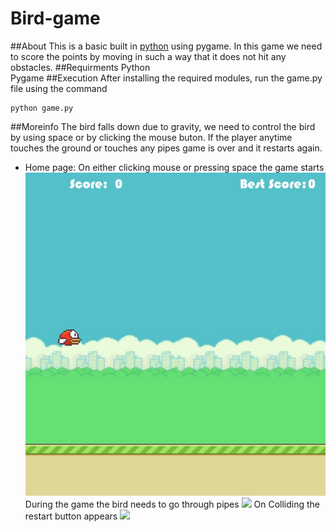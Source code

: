 # Bird-game
##About
This is a basic built in [python](https://www.python.org/) using pygame. In this game we need to score the points by moving in such a way that it does not hit any obstacles.
##Requirments
Python <br />
Pygame
##Execution
After installing the required modules, run the game.py file using the command 
```
python game.py
```
##Moreinfo
The bird falls down due to gravity, we need to control the bird by using space or by clicking the mouse buton.
If the player anytime touches the ground or touches any pipes game is over and it restarts again.
* Home page:
On either clicking mouse or pressing space the game starts
![](/img/home.jpg)
During the game the bird needs to go through pipes
![](/images/homepage.jpg)
On Colliding the restart button appears
![](/images/page_restart.jpg)
